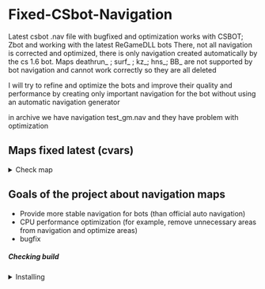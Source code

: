 # Fixed-CSbot-Navigation
Latest csbot .nav file with bugfixed and optimization
works with CSBOT; Zbot and working with the latest ReGameDLL bots
There, not all navigation is corrected and optimized, there is only navigation created automatically by the cs 1.6 bot.
Maps deathrun_ ; surf_ ; kz_; hns_; BB_ are not supported by bot navigation and cannot work correctly so they are all deleted

I will try to refine and optimize the bots and improve their quality and performance by creating only important navigation for the bot without using an automatic navigation generator


in archive we have navigation test_gm.nav and they have problem with optimization<br>

## Maps fixed latest (cvars)
<details>
<summary>Check map</summary>

| Map                               | Default size | fixed size | bugfix | Description |
| :--------------------------------- | :-----: | :-: | :----------: | :--------------------------------------------- |
| test_gm.nav                      | 6.80 MB autonav | still waiting | still waiting | still waiting |
| Total size navigations in archive | 2.06 GB autonav | 705 MB fixed | have small fix | removed more bad maps where impossible to fix it<br>removed deathrun_ ; surf_ ; kz_; hns_; BB_</br>|
</details>


## Goals of the project about navigation maps
<ul>
<li>Provide more stable navigation for bots (than official auto navigation)</li>
<li>CPU performance optimization (for example, remove unnecessary areas from navigation and optimize areas)</li>
<li>bugfix</li>
</ul>

##### Checking build

<details>
<summary>Installing</summary>

<ul>
<li>
Installing required by github full folder if you want
<pre>
<br>download archive from github</br>
next step unpack to nav files on your cstrike steamapps\common\Half-Life\cstrike\maps
</pre>
</li>
</ul>
